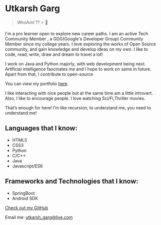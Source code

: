# Utkarsh Garg

> WhoAmI ?? :star: :boy:

I'm a pro learner open to explore new career paths. I am an active Tech Community Member ,  a GDG(Google's Developer  Group) Community Member since my college years. I love exploring the works of Open Source community, and gain knowledge and develop ideas on my own. I like to code, read, write, draw and dream to travel a lot! 

I work on Java and Python majorly, with web development being next. Artificial intelligence fascinates me and I hope to work on same in future. Apart from that, I contribute to open-source

You can view my portfolio [here](https://utk1801.github.io).

I like interacting with nice people but at the same time am a little introvert. Also, I like to encourage people. I love watching Sci/Fi,Thriller movies. 

That’s enough for here! I’m like recursion, to understand me, you need to understand me! 



## Languages that I know:

- HTML5
- CSS3
- Python
- C/C++
- Java
- Javascript/ES6



## Frameworks and Technologies that I know:

- SpringBoot
- Android SDK


[Check out my GitHub](https://github.com/utk1801)

Email me: utkarsh_garg@live.com
